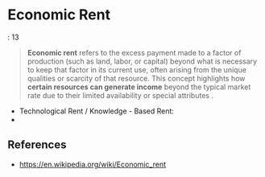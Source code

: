 # Economic Rent

: 13

> **Economic rent** refers to the excess payment made to a factor of production (such as land, labor, or capital) beyond what is necessary to keep that factor in its current use, often arising from the unique qualities or scarcity of that resource. This concept highlights how **certain resources can generate income** beyond the typical market rate due to their limited availability or special attributes  .
> 

- Technological Rent / Knowledge - Based Rent:
- 

## References

- https://en.wikipedia.org/wiki/Economic_rent